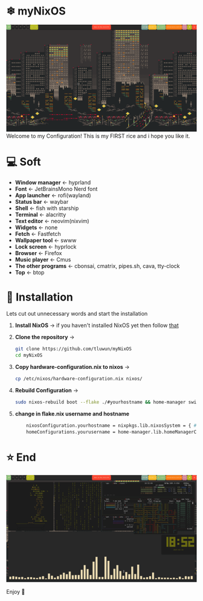 # ❄ myNixOS
![screenshot](./screenshots/screenshot.png)
Welcome to my Configuration! This is my FIRST rice and i hope you like it.

# 💻 Soft
- **Window manager** <- hyprland
- **Font** <- JetBrainsMono Nerd font
- **App launcher** <- rofi(wayland)
- **Status bar** <- waybar
- **Shell** <- fish with starship
- **Terminal** <- alacritty
- **Text editor** <- neovim(nixvim)
- **Widgets** <- none
- **Fetch** <- Fastfetch
- **Wallpaper tool** <- swww
- **Lock screen** <- hyprlock
- **Browser** <- Firefox
- **Music player** <- Cmus 
- **The other programs** <- cbonsai, cmatrix, pipes.sh, cava, tty-clock 
- **Top** <- btop

# 🚀 Installation
Lets cut out unnecessary words and start the installation 

1. **Install NixOS** -> if you haven't installed NixOS yet then follow [that](https://nixos.org/manual/nixos/stable/#sec-installation)

2. **Clone the repository** ->
    ```bash
    git clone https://github.com/tluwun/myNixOS
    cd myNixOS
    ```
3. **Copy hardware-configuration.nix to nixos** ->
    ```bash
    cp /etc/nixos/hardware-configuration.nix nixos/
    ```
4. **Rebuild Configuration** ->
    ```bash 
    sudo nixos-rebuild boot --flake ./#yourhostname && home-manager switch --flake ./#yourusername
    ```
5. **change in flake.nix username and hostname**
    ```bash
        nixosConfiguration.yourhostname = nixpkgs.lib.nixosSystem = { #change in this line hostname
        homeConfigurations.yourusername = home-manager.lib.homeManagerConfiguration {
    ```
# ⭐ End

![screenshot](./screenshots/screenshot2.png)

Enjoy 🌟
